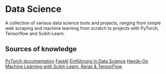 # Data Science

A collection of various data science tools and projects, ranging from simple web scraping and machine learning from scratch to projects with PyTorch, Tensorflow and Scikit-Learn.

## Sources of knowledge

[PyTorch documentation](https://pytorch.org/docs/stable/index.html)
[FastAI](https://docs.fast.ai/)
[Einführung in Data Science](https://www.oreilly.com/library/view/einfuhrung-in-data/9781098123734/)
[Hands-On Machine Learning with Scikit-Learn, Keras & TensorFlow](https://www.oreilly.com/library/view/hands-on-machine-learning/9781492032632/)

